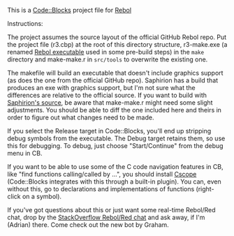 This is a [Code::Blocks](http://codeblocks.org) project file for [Rebol](http://rebol.com)


Instructions:

The project assumes the source layout of the official GitHub Rebol repo. Put the project file (r3.cbp) at the root of this directory structure, r3-make.exe (a renamed [Rebol executable](http://rebolsource.com) used in some pre-build steps) in the `make` directory and make-make.r in `src/tools` to overwrite the existing one.

The makefile will build an executable that doesn't include graphics support (as does the one from the official GitHub repo). Saphirion has a build that produces an exe with graphics support, but I'm not sure what the differences are relative to the official source. If you want to build with [Saphirion's source](http://development.saphirion.com/downloads/), be aware that make-make.r might need some slight adjustments. You should be able to diff the one included here and theirs in order to figure out what changes need to be made.

If you select the Release target in Code::Blocks, you'll end up stripping debug symbols from the executable. The Debug target retains them, so use this for debugging. To debug, just choose "Start/Continue" from the debug menu in CB.

If you want to be able to use some of the C code navigation features in CB, like "find functions calling/called by ...", you should install [Cscope](http://code.google.com/p/cscope-win32) (Code::Blocks integrates with this through a built-in plugin). You can, even without this, go to declarations and implementations of functions (right-click on a symbol).


If you've got questions about this or just want some real-time Rebol/Red chat, drop by the [StackOverflow Rebol/Red chat](http://chat.stackoverflow.com/rooms/291/rebol-and-red) and ask away, if I'm (Adrian) there. Come check out the new bot by Graham.
